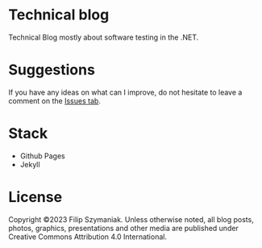 # Technical blog
Technical Blog mostly about software testing in the .NET.

# Suggestions
If you have any ideas on what can I improve, do not hesitate to leave a comment on the [Issues tab](https://github.com/fszymaniak/technical-blog/issues).

# Stack
- Github Pages
- Jekyll

# License
Copyright ©2023 Filip Szymaniak. Unless otherwise noted, all blog posts, photos, graphics, presentations and other media are published under Creative Commons Attribution 4.0 International.
